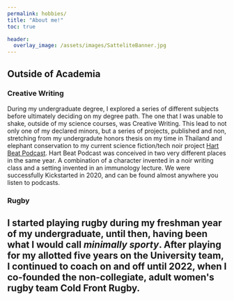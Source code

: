 ```yaml
---
permalink: hobbies/
title: "About me!"
toc: true

header:
  overlay_image: /assets/images/SatteliteBanner.jpg
---
```


## Outside of Academia
### Creative Writing
During my undergraduate degree, I explored a series of different subjects before ultimately deciding on my degree path. The one that I was unable to shake, outside of my science courses, was Creative Writing. This lead to not only one of my declared minors, but a series of projects, published and non, stretching from my undergradute honors thesis on my time in Thailand and elephant conservation to my current science fiction/tech noir project [Hart Beat Podcast](hartbeatpodcast.com). Hart Beat Podcast was conceived in two very different places in the same year. A combination of a character invented in a noir writing class and a setting invented in an immunology lecture. We were successfully Kickstarted in 2020, and can be found almost anywhere you listen to podcasts. 


### Rugby
I started playing rugby during my freshman year of my undergraduate, until then, having been what I would call _minimally sporty_. After playing for my allotted five years on the University team, I continued to coach on and off until 2022, when I co-founded the non-collegiate, adult women's rugby team Cold Front Rugby.
---
